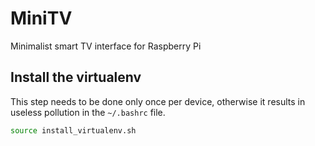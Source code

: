 # MiniTV
Minimalist smart TV interface for Raspberry Pi

## Install the virtualenv

This step needs to be done only once per device, otherwise it results in useless pollution in the `~/.bashrc` file.

```bash
source install_virtualenv.sh
```
